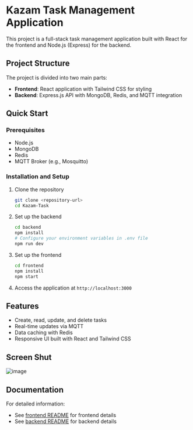 # Kazam Task Management Application

This project is a full-stack task management application built with React for the frontend and Node.js (Express) for the backend.

## Project Structure

The project is divided into two main parts:

- **Frontend**: React application with Tailwind CSS for styling
- **Backend**: Express.js API with MongoDB, Redis, and MQTT integration

## Quick Start

### Prerequisites

- Node.js 
- MongoDB
- Redis
- MQTT Broker (e.g., Mosquitto)

### Installation and Setup

1. Clone the repository
   ```bash
   git clone <repository-url>
   cd Kazam-Task
   ```

2. Set up the backend
   ```bash
   cd backend
   npm install
   # Configure your environment variables in .env file
   npm run dev
   ```

3. Set up the frontend
   ```bash
   cd frontend
   npm install
   npm start
   ```

4. Access the application at `http://localhost:3000`

## Features

- Create, read, update, and delete tasks
- Real-time updates via MQTT
- Data caching with Redis
- Responsive UI built with React and Tailwind CSS

## Screen Shut
![image](https://github.com/user-attachments/assets/6b314077-c5cb-46a7-b5a8-9548840983b2)


## Documentation

For detailed information:
- See [frontend README](./frontend/README.md) for frontend details
- See [backend README](./backend/README.md) for backend details 
